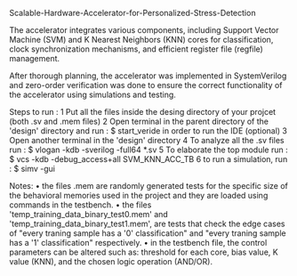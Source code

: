 Scalable-Hardware-Accelerator-for-Personalized-Stress-Detection

The accelerator integrates various components, including Support Vector Machine (SVM) and K Nearest Neighbors (KNN) cores for classification, clock synchronization mechanisms, and efficient register file (regfile) management.

After thorough planning, the accelerator was implemented in SystemVerilog and zero-order verification was done to ensure the correct functionality of the accelerator using simulations and testing.

Steps to run :
	1	Put all the files inside the desing directory of your projcet (both .sv and .mem files)
	2	Open terminal in the parent directory of the 'design' directory and run : $ start_veride in order to run the IDE (optional)
	3	Open another terminal in the 'design' directory
	4	To analyze all the .sv files run : $ vlogan -kdb -sverilog -full64 *.sv
	5	To elaborate the top module run : $ vcs -kdb -debug_access+all SVM_KNN_ACC_TB
	6	to run a simulation, run : $ simv -gui
 
Notes:
	•	the files .mem are randomly generated tests for the specific size of the behavioral memories used in the project and they are loaded using commands in the testbench.
	•	the files 'temp_training_data_binary_test0.mem' and 'temp_training_data_binary_test1.mem', are tests that check the edge cases of "every traning sample has a '0' classification" and "every traning sample has a '1' classification" respectively.
	•	in the testbench file, the control parameters can be altered such as: threshold for each core, bias value, K value (KNN), and the chosen logic operation (AND/OR).
